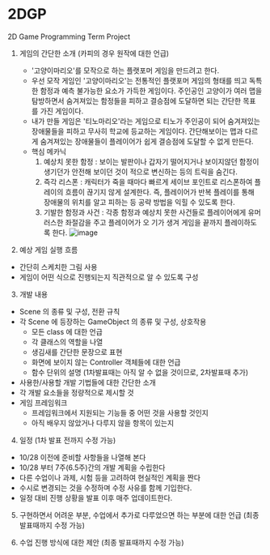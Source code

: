 # 2DGP
2D Game Programming Term Project

1. 게임의 간단한 소개 (카피의 경우 원작에 대한 언급)
   - '고양이마리오'를 모작으로 하는 플랫포머 게임을 만드려고 한다.
   - 우선 모작 게임인 '고양이마리오'는 전통적인 플랫포머 게임의 형태를 띄고 독특한 함정과 예측 불가능한 요소가 가득한 게임이다. 주인공인 고양이가 여러 맵을 탐방하면서 숨겨져있는 함정들을 피하고 결승점에 도달하면 되는 간단한 목표를 가진 게임이다.
   - 내가 만들 게임은 '티노마리오'라는 게임으로 티노가 주인공이 되어 숨겨져있는 장애물들을 피하고 무사히 학교에 등교하는 게임이다. 간단해보이는 맵과 다르게 숨겨져있는 장애물들이 플레이어가 쉽게 결승점에 도달할 수 없게 만든다.
   - 핵심 메카닉
       1. 예상치 못한 함정 : 보이는 발판이나 갑자기 떨어지거나 보이지않던 함정이 생기던가 안전해 보이던 것이 적으로         변신하는 등의 트릭을 숨긴다.
       2. 즉각 리스폰 : 캐릭터가 죽을 때마다 빠르게 세이브 포인트로 리스폰하여 플레이의 흐름이 끊기지 않게 설계한다.        즉, 플레이어가 반복 플레이를 통해 장애물의 위치를 알고 피하는 등 공략 방법을 익힐 수 있도록 한다.
       3. 기발한 함정과 사건 : 각종 함정과 예상치 못한 사건들로 플레이어에게 유머러스한 좌절감을 주고 플레이어가 오         기가 생겨 게임을 끝까지 플레이하도록 한다.
    ![image](https://github.com/user-attachments/assets/1abccb0a-e4a0-4edc-a3af-f9ee8eaa7c86)

    
2. 예상 게임 실행 흐름
  - 간단히 스케치한 그림 사용
  - 게임이 어떤 식으로 진행되는지 직관적으로 알 수 있도록 구성
    
3. 개발 내용
  - Scene 의 종류 및 구성, 전환 규칙
  - 각 Scene 에 등장하는 GameObject 의 종류 및 구성, 상호작용
    - 모든 class 에 대한 언급
    - 각 클래스의 역할을 나열
    - 생김새를 간단한 문장으로 표현
    - 화면에 보이지 않는 Controller 객체들에 대한 언급
    - 함수 단위의 설명 (1차발표때는 아직 알 수 없을 것이므로, 2차발표때 추가)
  - 사용한/사용할 개발 기법들에 대한 간단한 소개
  - 각 개발 요소들을 정량적으로 제시할 것
  - 게임 프레임워크
    - 프레임워크에서 지원되는 기능들 중 어떤 것을 사용할 것인지
    - 아직 배우지 않았거나 다루지 않을 항목이 있는지
      
4. 일정 (1차 발표 전까지 수정 가능)
  - 10/28 이전에 준비할 사항들을 나열해 본다
  - 10/28 부터 7주(6.5주)간의 개발 계획을 수립한다
  - 다른 수업이나 과제, 시험 등을 고려하여 현실적인 계획을 짠다
  - 수시로 변경되는 것을 수정하며 수정 사유를 함께 기입한다.
  - 일정 대비 진행 상황을 발표 이후 매주 업데이트한다.
    
5. 구현하면서 어려운 부분, 수업에서 추가로 다루었으면 하는 부분에 대한 언급 (최종 발표때까지 수정 가능)
  
6. 수업 진행 방식에 대한 제안 (최종 발표때까지 수정 가능)
